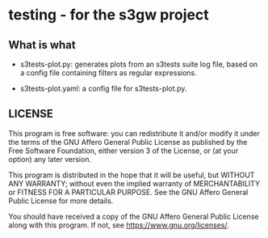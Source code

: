 # testing - for the s3gw project

## What is what

- s3tests-plot.py: generates plots from an s3tests suite log file, based on a
  config file containing filters as regular expressions.

- s3tests-plot.yaml: a config file for s3tests-plot.py.

## LICENSE

This program is free software: you can redistribute it and/or modify
it under the terms of the GNU Affero General Public License as published by
the Free Software Foundation, either version 3 of the License, or
(at your option) any later version.

This program is distributed in the hope that it will be useful,
but WITHOUT ANY WARRANTY; without even the implied warranty of
MERCHANTABILITY or FITNESS FOR A PARTICULAR PURPOSE. See the
GNU Affero General Public License for more details.

You should have received a copy of the GNU Affero General Public License
along with this program. If not, see <https://www.gnu.org/licenses/>.
